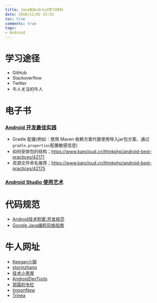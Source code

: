 ```yaml
---
title: Java和Android学习资料
date: 2016/11/02 15:53
toc: true
comments: true
tags:
- Android
---
```


学习途径
========
- GitHub
- Stackoverflow
- Twitter
- 牛人关注的牛人

电子书
===========
### [Android 开发最佳实践](http://www.kancloud.cn/thinkphp/android-best-practices)
- Gradle 配置(例如：使用 Maven 依赖方案代替使用导入jar包方案、通过`gradle.properties`配置敏感信息)
- 如何安排包的结构；https://www.kancloud.cn/thinkphp/android-best-practices/42171
- 资源文件命名推荐；https://www.kancloud.cn/thinkphp/android-best-practices/42175


### [Android Studio 使用艺术](https://www.gitbook.com/book/quanke/android-studio/details)


代码规范
=======
- [Android技术积累:开发规范](http://keeganlee.me/post/android/20150709)
- [Google Java编程风格指南](http://www.hawstein.com/posts/google-java-style.html)




牛人网址
========
- [Keegan小钢](http://keeganlee.me/archive)
- [stormzhang](http://stormzhang.com)
- [技术小黑屋](http://droidyue.com/)
- [AndroidDevTools](http://androiddevtools.cn/)
- [郭霖的专栏](http://blog.csdn.net/guolin_blog)
- [ImportNew](http://www.importnew.com/)
- [Trinea](http://www.trinea.cn/)
